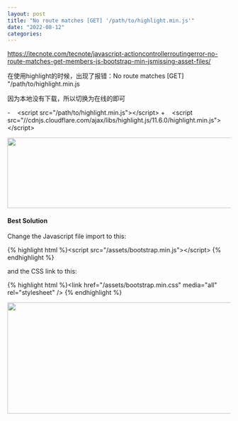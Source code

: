 ```yaml
---
layout: post
title: "No route matches [GET] '/path/to/highlight.min.js'"
date: "2022-08-12"
categories:
---
```

<p><a href="https://itecnote.com/tecnote/javascript-actioncontrollerroutingerror-no-route-matches-get-members-js-bootstrap-min-jsmissing-asset-files/">https://itecnote.com/tecnote/javascript-actioncontrollerroutingerror-no-route-matches-get-members-js-bootstrap-min-jsmissing-asset-files/</a></p>
<p>在使用highlight的时候，出现了报错：No route matches [GET] &quot;/path/to/highlight.min.js</p>
<p>因为本地没有下载，所以切换为在线的即可</p>
<p>
-&nbsp;&nbsp;&nbsp; &lt;script src=&quot;/path/to/highlight.min.js&quot;&gt;&lt;/script&gt;
+&nbsp;&nbsp;&nbsp; &lt;script src=&quot;//cdnjs.cloudflare.com/ajax/libs/highlight.js/11.6.0/highlight.min.js&quot;&gt;&lt;/script&gt;</p>
<p><img height="159" src="/uploads/ckeditor/pictures/212/image-20220812101555-1.png" width="1258" /></p>
<div class="mt-3 border-bottom border-success">
<h4 class="text-success"><span>Best Solution</span></h4>
</div>
<div class="bg-transparent mb-3">
<p>Change the Javascript file import to this:</p>
{% highlight html %}&lt;script src=&quot;/assets/bootstrap.min.js&quot;&gt;&lt;/script&gt;
{% endhighlight %}
<p>and the CSS link to this:</p>
{% highlight html %}&lt;link href=&quot;/assets/bootstrap.min.css&quot; media=&quot;all&quot; rel=&quot;stylesheet&quot; /&gt;
{% endhighlight %}
<p><img height="251" src="/uploads/ckeditor/pictures/213/image-20220812101717-2.png" width="896" /></p>
</div>

